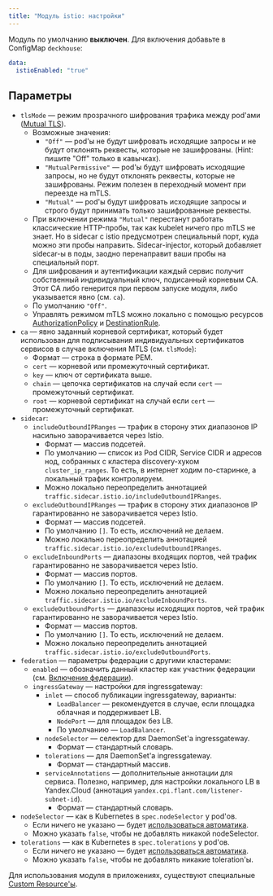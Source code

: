 ```yaml
---
title: "Модуль istio: настройки"
---
```


Модуль по умолчанию **выключен**. Для включения добавьте в ConfigMap `deckhouse`:

```yaml
data:
  istioEnabled: "true"
```

## Параметры

* `tlsMode` — режим прозрачного шифрования трафика между pod'ами ([Mutual TLS](https://istio.io/latest/docs/tasks/security/authentication/mtls-migration/)).
    * Возможные значения:
        * `"Off"` — pod'ы не будут шифровать исходящие запросы и не будут отклонять реквесты, которые не зашифрованы. (Hint: пишите "Off" только в кавычках).
        * `"MutualPermissive"` — pod'ы будут шифровать исходящие запросы, но не будут отклонять реквесты, которые не зашифрованы. Режим полезен в переходный момент при переезде на mTLS.
        * `"Mutual"` — pod'ы будут шифровать исходящие запросы и строго будут принимать только зашифрованные реквесты.
    * При включении режима `"Mutual"` перестанут работать классические HTTP-пробы, так как kubelet ничего про mTLS не знает. Но в sidecar c istio предусмотрен специальный порт, куда можно эти пробы направить. Sidecar-injector, который добавляет sidecar-ы в поды, заодно перенаправит ваши пробы на специальный порт.
    * Для шифрования и аутентификации каждый сервис получит собственный индивидуальный ключ, подисанный корневым CA. Этот CA либо генерится при первом запуске модуля, либо указывается явно (см. `ca`).
    * По умолчанию `"Off"`.
    * Управлять режимом mTLS можно локально с помощью ресурсов [AuthorizationPolicy](cr.html#authorizationpolicy) и [DestinationRule](cr.html#destinationrule).
* `ca` — явно заданный корневой сертификат, который будет использован для подписывания индивидуальных сертификатов сервисов в случае включения MTLS (см. `tlsMode`):
    * Формат — строка в формате PEM.
    * `cert` — корневой или промежуточный сертификат.
    * `key` — ключ от сертификата выше.
    * `chain` — цепочка сертификатов на случай  если `cert` — промежуточный сертификат.
    * `root` — корневой сертификат на  случай если `cert` — промежуточный сертификат.
* `sidecar`:
    * `includeOutboundIPRanges` — трафик в сторону этих диапазонов IP насильно заворачивается через Istio.
        * Формат — массив подсетей.
        * По умолчанию — список из Pod CIDR, Service CIDR и адресов нод, собранных с кластера discovery-хуком `cluster_ip_ranges`. То есть, в интернет ходим по-старинке, а локальный трафик контролируем.
        * Можно локально переопределить аннотацией `traffic.sidecar.istio.io/includeOutboundIPRanges`.
    * `excludeOutboundIPRanges` — трафик в сторону этих диапазонов IP гарантированно не заворачивается через Istio.
        * Формат — массив подсетей.
        * По умолчанию `[]`. То есть, исключений не делаем.
        * Можно локально переопределить аннотацией `traffic.sidecar.istio.io/excludeOutboundIPRanges`.
    * `excludeInboundPorts` — диапазоны входящих портов, чей трафик гарантированно не заворачивается через Istio.
        * Формат — массив портов.
        * По умолчанию `[]`. То есть, исключений не делаем.
        * Можно локально переопределить аннотацией `traffic.sidecar.istio.io/excludeInboundPorts`.
    * `excludeOutboundPorts` — диапазоны исходящих портов, чей трафик гарантированно не заворачивается через Istio.
        * Формат — массив портов.
        * По умолчанию `[]`. То есть, исключений не делаем.
        * Можно локально переопределить аннотацией `traffic.sidecar.istio.io/excludeOutboundPorts`.
* `federation` — параметры федерации с другими кластерами:
  * `enabled` — обозначить данный кластер как участник федерации (см. [Включение федерации](/modules/110-istio/#включение-федерации)).
  * `ingressGateway` — настройки для ingressgateway:
    * `inlet` — способ публикации ingressgateway, варианты:
      * `LoadBalancer` — рекомендуется в случае, если площадка облачная и поддерживает LB.
      * `NodePort` — для площадок без LB.
      * По умолчанию — `LoadBalancer`.
    * `nodeSelector` — селектор для DaemonSet'а ingressgateway.
      * Формат — стандартный словарь.
    * `tolerations` — для DaemonSet'а ingressgateway.
      * Формат — стандартный массив.
    * `serviceAnnotations` — дополнительные аннотации для сервиса. Полезно, например, для настройки локального LB в Yandex.Cloud (аннотация `yandex.cpi.flant.com/listener-subnet-id`).
      * Формат — стандартный словарь.
* `nodeSelector` — как в Kubernetes в `spec.nodeSelector` у pod'ов.
    * Если ничего не указано — будет [использоваться автоматика](/overview.html#выделение-узлов-под-определенный-вид-нагрузки).
    * Можно указать `false`, чтобы не добавлять никакой nodeSelector.
* `tolerations` — как в Kubernetes в `spec.tolerations` у pod'ов.
    * Если ничего не указано — будет [использоваться автоматика](/overview.html#выделение-узлов-под-определенный-вид-нагрузки).
    * Можно указать `false`, чтобы не добавлять никакие toleration'ы.

Для использования модуля в приложениях, существуют специальные [Custom Resource'ы](cr.html).
